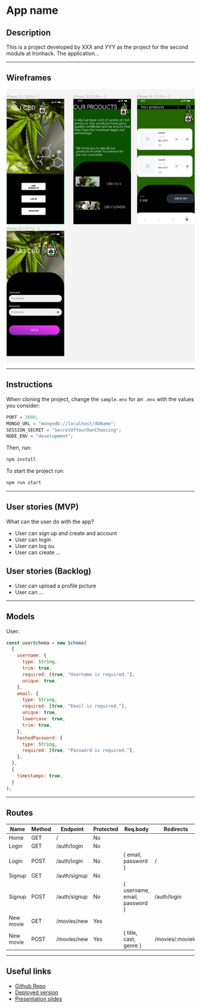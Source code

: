 # App name

## Description

This is a project developed by XXX and YYY as the project for the second module at Ironhack. The application...

---

## Wireframes

![](docs/wireframes.png)

---

## Instructions

When cloning the project, change the <code>sample.env</code> for an <code>.env</code> with the values you consider:

```js
PORT = 3000;
MONGO_URL = "mongodb://localhost/dbName";
SESSION_SECRET = "SecretOfYourOwnChoosing";
NODE_ENV = "development";
```

Then, run:

```bash
npm install
```

To start the project run:

```bash
npm run start
```

---

## User stories (MVP)

What can the user do with the app?

- User can sign up and create and account
- User can login
- User can log ou
- User can create ...

## User stories (Backlog)

- User can upload a profile picture
- User can ...

---

## Models

User:

```js
const userSchema = new Schema(
  {
    username: {
      type: String,
      trim: true,
      required: [true, "Username is required."],
      unique: true,
    },
    email: {
      type: String,
      required: [true, "Email is required."],
      unique: true,
      lowercase: true,
      trim: true,
    },
    hashedPassword: {
      type: String,
      required: [true, "Password is required."],
    },
  },
  {
    timestamps: true,
  }
);
```

---

## Routes

| Name      | Method | Endpoint     | Protected | Req.body                      | Redirects        |
| --------- | ------ | ------------ | --------- | ----------------------------- | ---------------- |
| Home      | GET    | /            | No        |                               |                  |
| Login     | GET    | /auth/login  | No        |                               |                  |
| Login     | POST   | /auth/login  | No        | { email, password }           | /                |
| Signup    | GET    | /auth/signup | No        |                               |                  |
| Signup    | POST   | /auth/signup | No        | { username, email, password } | /auth/login      |
| New movie | GET    | /movies/new  | Yes       |                               |                  |
| New movie | POST   | /movies/new  | Yes       | { title, cast, genre }        | /movies/:movieId |

---

## Useful links

- [Github Repo](https://github.com/alebausa/module2-boilerplate)
- [Deployed version]()
- [Presentation slides](https://www.slides.com)
